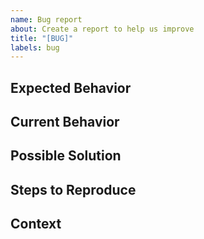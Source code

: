 ```yaml
---
name: Bug report
about: Create a report to help us improve
title: "[BUG]"
labels: bug
---
```


<!-- Before filing a bug, please consider submitting a pull request with a failing test -->

## Expected Behavior
<!-- Describe what should happen -->

## Current Behavior
<!-- Describe what happens instead of the expected behavior -->

## Possible Solution
<!-- Not obligatory, but ideally suggest a fix or hypothesis for the bug -->

## Steps to Reproduce
<!-- Provide a link to a live example, or an unambiguous set of steps to reproduce this bug -->
<!-- Please consider submitting this as a pull request which adds a failing test case -->

## Context
<!-- Any additional information about your environment or what are you trying to accomplish that might be relevant? -->
